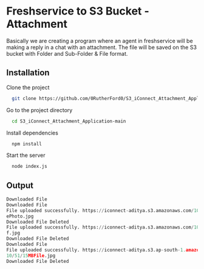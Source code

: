 # Freshservice to S3 Bucket - Attachment 

Basically we are creating a program where an agent in freshservice will be making a reply in a chat with an attachment. The file will be saved on the S3 bucket with Folder and Sub-Folder & File format.

## Installation

Clone the project

```bash
  git clone https://github.com/0RutherFord0/S3_iConnect_Attachment_Application-main
```

Go to the project directory

```bash
  cd S3_iConnect_Attachment_Application-main
```

Install dependencies

```bash
  npm install
```

Start the server

```bash
  node index.js
  ```

## Output

```python
Downloaded File
Downloaded File
File uploaded successfully. https://iconnect-aditya.s3.amazonaws.com/10/50/Googl
ePhoto.jpg
Downloaded File Deleted
File uploaded successfully. https://iconnect-aditya.s3.amazonaws.com/10/53/adfad
f.jpg
Downloaded File Deleted
Downloaded File
File uploaded successfully. https://iconnect-aditya.s3.ap-south-1.amazonaws.com/
10/51/15MBFile.jpg
Downloaded File Deleted
```

